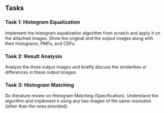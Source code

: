 ## Tasks

### Task 1: Histogram Equalization
Implement the histogram equalization algorithm from scratch and apply it on the attached images. Show the original and the output images along with their histograms, PMFs, and CDFs. 
### Task 2: Result Analysis
Analyze the three output images and briefly discuss the similarities or differences in these output images. 
### Task 3: Histogram Matching
Do literature review on Histogram Matching (Specification). Understand the algorithm and implement it using any two images of the same resolution (other than the ones provided).

